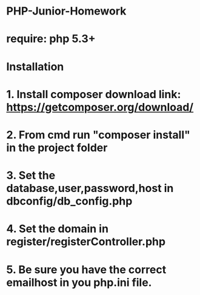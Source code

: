 # PHP-Junior-Homework
# require: php 5.3+

# Installation
# 1. Install composer download link: https://getcomposer.org/download/
# 2. From cmd run "composer install" in the project folder
# 3. Set the database,user,password,host in dbconfig/db_config.php
# 4. Set the domain in register/registerController.php
# 5. Be sure you have the correct emailhost  in you php.ini file.
